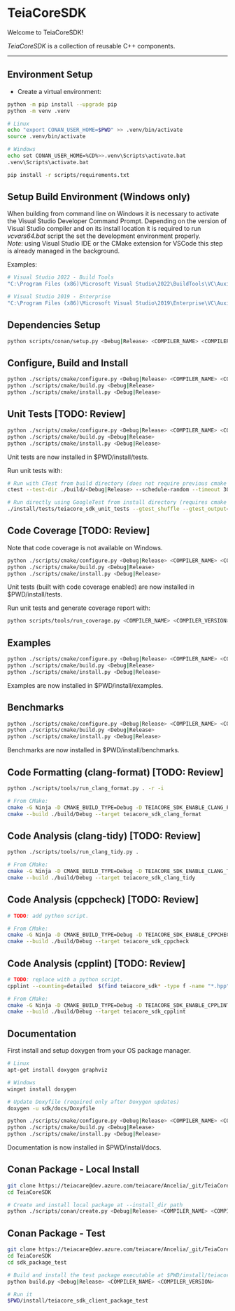 # TeiaCoreSDK
Welcome to TeiaCoreSDK!

*TeiaCoreSDK* is a collection of reusable C++ components.

---

## Environment Setup
- Create a virtual environment:

```bash
python -m pip install --upgrade pip
python -m venv .venv

# Linux
echo "export CONAN_USER_HOME=$PWD" >> .venv/bin/activate
source .venv/bin/activate

# Windows
echo set CONAN_USER_HOME=%CD%>>.venv\Scripts\activate.bat
.venv\Scripts\activate.bat

pip install -r scripts/requirements.txt
```

## Setup Build Environment (Windows only)
When building from command line on Windows it is necessary to activate the Visual Studio Developer Command Prompt.
Depending on the version of Visual Studio compiler and on its install location it is required to run *vcvars64.bat* script the set the development environment properly.  
*Note*: using Visual Studio IDE or the CMake extension for VSCode this step is already managed in the background.  

Examples:

```bash
# Visual Studio 2022 - Build Tools
"C:\Program Files (x86)\Microsoft Visual Studio\2022\BuildTools\VC\Auxiliary\Build\vcvars64.bat"

# Visual Studio 2019 - Enterprise
"C:\Program Files (x86)\Microsoft Visual Studio\2019\Enterprise\VC\Auxiliary\Build\vcvars64.bat"
```

## Dependencies Setup
```bash
python scripts/conan/setup.py <Debug|Release> <COMPILER_NAME> <COMPILER_VERSION>
```

## Configure, Build and Install
```bash
python ./scripts/cmake/configure.py <Debug|Release> <COMPILER_NAME> <COMPILER_VERSION>
python ./scripts/cmake/build.py <Debug|Release>
python ./scripts/cmake/install.py <Debug|Release>
```

## Unit Tests [TODO: Review] 
```bash
python ./scripts/cmake/configure.py <Debug|Release> <COMPILER_NAME> <COMPILER_VERSION> --unit_tests --warnings
python ./scripts/cmake/build.py <Debug|Release>
python ./scripts/cmake/install.py <Debug|Release>
```
Unit tests are now installed in $PWD/install/tests.

Run unit tests with:
```bash
# Run with CTest from build directory (does not require previous cmake install step)
ctest --test-dir ./build/<Debug|Release> --schedule-random --timeout 30 --output-on-failure --output-junit ../../results/ctest_tests.xml

# Run directly using GoogleTest from install directory (requires cmake install step)
./install/tests/teiacore_sdk_unit_tests --gtest_shuffle --gtest_output=xml:results/gtest_tests.xml
```

## Code Coverage [TODO: Review] 
Note that code coverage is not available on Windows.

```bash
python ./scripts/cmake/configure.py <Debug|Release> <COMPILER_NAME> <COMPILER_VERSION> --coverage --warnings
python ./scripts/cmake/build.py <Debug|Release>
python ./scripts/cmake/install.py <Debug|Release>
```
Unit tests (built with code coverage enabled) are now installed in $PWD/install/tests.

Run unit tests and generate coverage report with:
```bash
python scripts/tools/run_coverage.py <COMPILER_NAME> <COMPILER_VERSION>
```

## Examples
```bash
python ./scripts/cmake/configure.py <Debug|Release> <COMPILER_NAME> <COMPILER_VERSION> --examples --warnings
python ./scripts/cmake/build.py <Debug|Release>
python ./scripts/cmake/install.py <Debug|Release>
```
Examples are now installed in $PWD/install/examples.

## Benchmarks
```bash
python ./scripts/cmake/configure.py <Debug|Release> <COMPILER_NAME> <COMPILER_VERSION> --benchmarks --warnings
python ./scripts/cmake/build.py <Debug|Release>
python ./scripts/cmake/install.py <Debug|Release> 
```
Benchmarks are now installed in $PWD/install/benchmarks.

## Code Formatting (clang-format) [TODO: Review]
```bash
python ./scripts/tools/run_clang_format.py . -r -i

# From CMake:
cmake -G Ninja -D CMAKE_BUILD_TYPE=Debug -D TEIACORE_SDK_ENABLE_CLANG_FORMAT=True -B ./build/Debug -S .
cmake --build ./build/Debug --target teiacore_sdk_clang_format
```

## Code Analysis (clang-tidy) [TODO: Review] 
```bash
python ./scripts/tools/run_clang_tidy.py .

# From CMake:
cmake -G Ninja -D CMAKE_BUILD_TYPE=Debug -D TEIACORE_SDK_ENABLE_CLANG_TIDY=True -B ./build/Debug -S .
cmake --build ./build/Debug --target teiacore_sdk_clang_tidy
```

## Code Analysis (cppcheck) [TODO: Review]
```bash
# TODO: add python script.

# From CMake:
cmake -G Ninja -D CMAKE_BUILD_TYPE=Debug -D TEIACORE_SDK_ENABLE_CPPCHECK=True -B ./build/Debug -S .
cmake --build ./build/Debug --target teiacore_sdk_cppcheck
```

## Code Analysis (cpplint) [TODO: Review]
```bash
# TODO: replace with a python script.
cpplint --counting=detailed  $(find teiacore_sdk* -type f -name "*.hpp" -or -name "*.cpp")

# From CMake:
cmake -G Ninja -D CMAKE_BUILD_TYPE=Debug -D TEIACORE_SDK_ENABLE_CPPLINT=True -B ./build/Debug -S .
cmake --build ./build/Debug --target teiacore_sdk_cpplint
```

## Documentation
First install and setup doxygen from your OS package manager.
```bash
# Linux
apt-get install doxygen graphviz

# Windows
winget install doxygen

# Update Doxyfile (required only after Doxygen updates)
doxygen -u sdk/docs/Doxyfile
```

```bash
python ./scripts/cmake/configure.py <Debug|Release> <COMPILER_NAME> <COMPILER_VERSION> --docs
python ./scripts/cmake/build.py <Debug|Release>
python ./scripts/cmake/install.py <Debug|Release>
```
Documentation is now installed in $PWD/install/docs.

## Conan Package - Local Install
```bash
git clone https://teiacare@dev.azure.com/teiacare/Ancelia/_git/TeiaCoreSDK
cd TeiaCoreSDK

# Create and install local package at --install_dir path
python ./scripts/conan/create.py <Debug|Release> <COMPILER_NAME> <COMPILER_VERSION> --install_dir <INSTALL_DIR_PATH>
```

## Conan Package - Test
```bash
git clone https://teiacare@dev.azure.com/teiacare/Ancelia/_git/TeiaCoreSDK
cd TeiaCoreSDK
cd sdk_package_test

# Build and install the test package executable at $PWD/install/teiacore_sdk_client_package_test
python build.py <Debug|Release> <COMPILER_NAME> <COMPILER_VERSION> 

# Run it
$PWD/install/teiacore_sdk_client_package_test
```